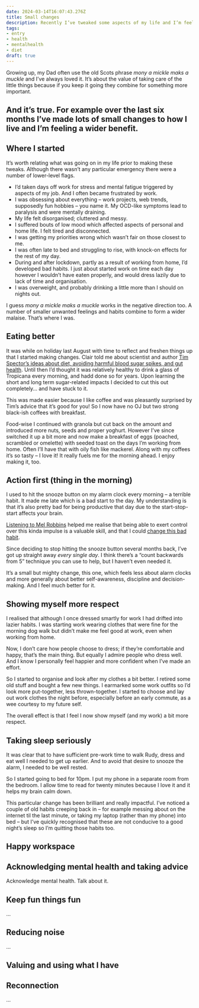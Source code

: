 ```yaml
---
date: 2024-03-14T16:07:43.276Z
title: Small changes
description: Recently I’ve tweaked some aspects of my life and I’m feeling better for it
tags:
- entry
- health
- mentalhealth
- diet
draft: true
---
```

Growing up, my Dad often use the old Scots phrase _mony a mickle maks a muckle_ and I’ve always loved it. It’s about the value of taking care of the little things because if you keep it going they combine for something more important. 

And it’s true. For example over the last six months I’ve made lots of small changes to how I live and I’m feeling a wider benefit.
---

## Where I started

It’s worth relating what was going on in my life prior to making these tweaks. Although there wasn’t any particular emergency there were a number of lower-level flags.

- I’d taken days off work for stress and mental fatigue triggered by aspects of my job. And I often became frustrated by work.
- I was obsessing about everything – work projects, web trends, supposedly fun hobbies – you name it. My OCD-like symptoms lead to paralysis and were mentally draining.
- My life felt disorganised; cluttered and messy.
- I suffered bouts of low mood which affected aspects of personal and home life. I felt tired and disconnected.
- I was getting my priorities wrong which wasn’t fair on those closest to me.
- I was often late to bed and struggling to rise, with knock-on effects for the rest of my day.
- During and after lockdown, partly as a result of working from home, I’d developed bad habits. I just about started work on time each day however I wouldn’t have eaten properly, and would dress lazily due to lack of time and organisation.
- I was overweight, and probably drinking a little more than I should on nights out.

I guess _mony a mickle maks a muckle_ works in the negative direction too. A number of smaller unwanted feelings and habits combine to form a wider malaise. That’s where I was.

## Eating better

It was while on holiday last August with time to reflect and freshen things up that I started making changes. Clair told me about scientist and author [Tim Spector’s ideas about diet, avoiding harmful blood sugar spikes, and gut health](https://www.theguardian.com/food/2023/apr/25/eat-fibre-first-and-ditch-the-juice-five-quick-and-easy-tips-for-a-much-healthier-meal). Until then I’d thought it was relatively healthy to drink a glass of Tropicana every morning, and hadd done so for years. Upon learning the short and long term sugar-related impacts I decided to cut this out completely… and have stuck to it.

This was made easier because I like coffee and was pleasantly surprised by Tim’s advice that it’s good for you! So I now have no OJ but two strong black-ish coffees with breakfast.

Food-wise I continued with granola but cut back on the amount and introduced more nuts, seeds and proper yoghurt. However I’ve since switched it up a bit more and now make a breakfast of eggs (poached, scrambled or omelette) with seeded toast on the days I’m working from home. Often I’ll have that with oily fish like mackerel. Along with my coffees it’s so tasty – I love it! It really fuels me for the morning ahead. I enjoy making it, too.

## Action first (thing in the morning)

I used to hit the snooze button on my alarm clock every morning – a terrible habit. It made me late which is a bad start to the day. My understanding is that it’s also pretty bad for being productive that day due to the start-stop-start affects your brain.

[Listening to Mel Robbins](https://www.tiktok.com/@feedambition/video/7334760705893108997) helped me realise that being able to exert control over this kinda impulse is a valuable skill, and that I could [change this bad habit](https://youtu.be/HSn-L9IXbOY?si=xuKuSsGqdbgfH_N0&t=846).

Since deciding to stop hitting the snooze button several months back, I’ve got up straight away _every single day_. I think there’s a “count backwards from 5” technique you can use to help, but I haven’t even needed it.

It’s a small but mighty change, this one, which feels less about alarm clocks and more generally about better self-awareness, discipline and decision-making. And I feel much better for it.

## Showing myself more respect

I realised that although I once dressed smartly for work I had drifted into lazier habits. I was starting work wearing clothes that were fine for the morning dog walk but didn’t make me feel good at work, even when working from home.

Now, I don’t care how people choose to dress; if they’re comfortable and happy, that’s the main thing. But equally I admire people who dress well. And I know I personally feel happier and more confident when I’ve made an effort.

So I started to organise and look after my clothes a bit better. I retired some old stuff and bought a few new things. I earmarked some work outfits so I’d look more put-together, less thrown-together. I started to choose and lay out work clothes the night before, especially before an early commute, as a wee courtesy to my future self.

The overall effect is that I feel I now show myself (and my work) a bit more respect.

## Taking sleep seriously

It was clear that to have sufficient pre-work time to walk Rudy, dress and eat well I needed to get up earlier. And to avoid that desire to snooze the alarm, I needed to be well rested.

So I started going to bed for 10pm. I put my phone in a separate room from the bedroom. I allow time to read for twenty minutes because I love it and it helps my brain calm down.

This particular change has been brilliant and really impactful. I’ve noticed a couple of old habits creeping back in – for example messing about on the internet til the last minute, or taking my laptop (rather than my phone) into bed – but I’ve quickly recognised that these are not conducive to a good night’s sleep so I’m quitting those habits too.

## Happy workspace

## Acknowledging mental health and taking advice

Acknowledge mental health. Talk about it.

## Keep fun things fun

…

## Reducing noise

…



## Valuing and using what I have

## Reconnection

…



<!-- Diary of CEO mental health doctor https://www.youtube.com/watch?v=FN0_ow76hU8) -->
